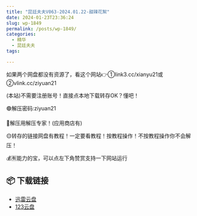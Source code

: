 ```yaml
---
title: "昆廷夫夫V063-2024.01.22-甜辣花絮"
date: 2024-01-23T23:36:24
slug: wp-1849
permalink: /posts/wp-1849/
categories:
  - 精华
  - 昆廷夫夫
tags:

---
```


如果两个网盘都没有资源了，看这个网站👉①link3.cc/xianyu21或②vlink.cc/ziyuan21

(本站)不需要注册账号！直接点本地下载转存OK？懂吧！

🟢解压密码:ziyuan21

🔵解压用解压专家！(应用商店有)

🟡转存的链接网盘有教程！一定要看教程！按教程操作！不按教程操作你不会解压！

💰🈶能力的宝，可以点左下角赞赏支持一下网站运行

## 📦 下载链接
- [迅雷云盘](https://blziyuan21.com/pay-download/1849?key=2b28a6b5fa&down_id=0)
- [123云盘](https://blziyuan21.com/pay-download/1849?key=2b28a6b5fa&down_id=1)

